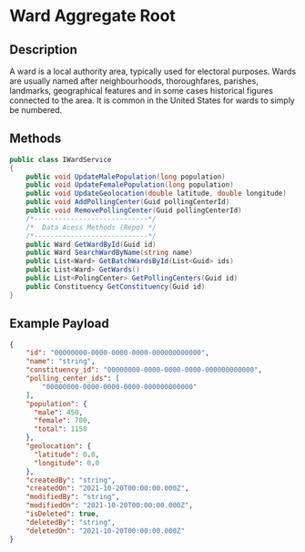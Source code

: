 # Ward Aggregate Root

## Description
A ward is a local authority area, typically used for electoral purposes. Wards are usually named after neighbourhoods, thoroughfares, parishes, landmarks, geographical features and in some cases historical figures connected to the area. It is common in the United States for wards to simply be numbered.

## Methods
```csharp
public class IWardService
{
    public void UpdateMalePopulation(long population)
    public void UpdateFemalePopulation(long population)
    public void UpdateGeolocation(double latitude, double longitude)
    public void AddPollingCenter(Guid pollingCenterId)
    public void RemovePollingCenter(Guid pollingCenterId) 
    /*----------------------------*/
    /*  Data Acess Methods (Repo) */
    /*----------------------------*/
    public Ward GetWardById(Guid id)
    public Ward SearchWardByName(string name)
    public List<Ward> GetBatchWardsById(List<Guid> ids)
    public List<Ward> GetWards()
    public List<PolingCenter> GetPollingCenters(Guid id)
    public Constituency GetConstituency(Guid id)
}
```

## Example Payload
```json
{
    "id": "00000000-0000-0000-0000-000000000000",
    "name": "string",
    "constituency_id": "00000000-0000-0000-0000-000000000000",
    "polling_center_ids": [
        "00000000-0000-0000-0000-000000000000"
    ],
    "population": {
      "male": 450,
      "female": 700,
      "total": 1150
    },
    "geolocation": {
      "latitude": 0.0,
      "longitude": 0.0
    },
    "createdBy": "string",
    "createdOn": "2021-10-20T00:00:00.000Z",
    "modifiedBy": "string",
    "modifiedOn": "2021-10-20T00:00:00.000Z",
    "isDeleted": true,
    "deletedBy": "string",
    "deletedOn": "2021-10-20T00:00:00.000Z"
}
```